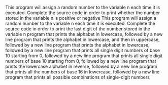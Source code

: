 This program will assign a random number to the variable n each time it is executed. Complete the source code in order to print whether the number stored in the variable n is positive or negative
This program will assign a random number to the variable n each time it is executed. Complete the source code in order to print the last digit of the number stored in the variable n
program that prints the alphabet in lowercase, followed by a new line
program that prints the alphabet in lowercase, and then in uppercase, followed by a new line
program that prints the alphabet in lowercase, followed by a new line
program that prints all single digit numbers of base 10 starting from 0, followed by a new line
program that prints all single digit numbers of base 10 starting from 0, followed by a new line
program that prints the lowercase alphabet in reverse, followed by a new line
program that prints all the numbers of base 16 in lowercase, followed by a new line
program that prints all possible combinations of single-digit numbers
